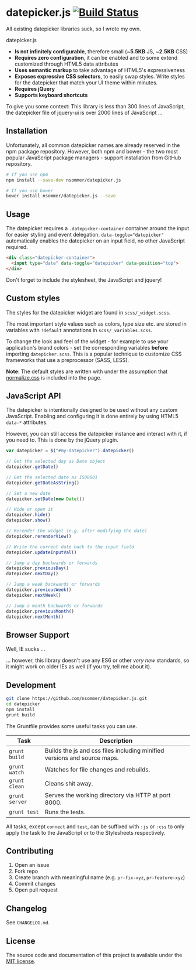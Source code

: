 # datepicker.js [![Build Status](https://travis-ci.org/nsommer/datepicker.js.svg?branch=master)](https://travis-ci.org/nsommer/datepicker.js)

All existing datepicker libraries suck, so I wrote my own.

datepicker.js

* **Is not infinitely configurable**, therefore small (~**5.5KB** JS, ~**2.5KB** CSS)
* **Requires zero configuration**, it can be enabled and to some extend customized through HTML5 data attributes
* **Uses semantic markup** to take advantage of HTML5's expressiveness
* **Exposes expressive CSS selectors**, to easily swap styles. Write styles for the datepicker that match your UI theme within minutes.
* **Requires jQuery**
* **Supports keyboard shortcuts**

To give you some context: This library is less than 300 lines of JavaScript, the datepicker file of jquery-ui is over 2000 lines of JavaScript ...

## Installation

Unfortunately, all common datepicker names are already reserved in the npm package repository. However, both npm and bower - the two most popular JavaScript package managers - support installation from GitHub repository.

```bash
# If you use npm
npm install --save-dev nsommer/datepicker.js

# If you use bower
bower install nsommer/datepicker.js --save
```

## Usage

The datepicker requires a `.datepicker-container` container around the input for easier styling and event delegation. `data-toggle="datepicker"` automatically enables the datepicker on an input field, no other JavaScript required.

```html
<div class="datepicker-container">
  <input type="date" data-toggle="datepicker" data-position="top">
</div>
```

Don't forget to include the stylesheet, the JavaScript and jquery!

## Custom styles

The styles for the datepicker widget are found in `scss/_widget.scss`.

The most important style values such as colors, type size etc. are stored in variables with `!default` annotations in `scss/_variables.scss`.

To change the look and feel of the widget - for example to use your application's brand colors - set the corresponding variables **before** importing `datepicker.scss`. This is a popular technique to customize CSS frameworks that use a preprocessor (SASS, LESS).

**Note**: The default styles are written with under the assumption that [normalize.css](https://github.com/necolas/normalize.css/) is included into the page. 

## JavaScript API

The datepicker is intentionally designed to be used without any custom JavaScript. Enabling and configuring it is done entirely by using HTML5 `data-*` attributes.

However, you can still access the datepicker instance and interact with it, if you need to. This is done by the jQuery plugin.

```javascript
var datepicker = $("#my-datepicker").datepicker()

// Get the selected day as Date object
datepicker.getDate()

// Get the selected date as ISO8601
datepicker.getDateAsString()

// Set a new date
datepicker.setDate(new Date())

// Hide or open it
datepicker.hide()
datepicker.show()

// Rerender the widget (e.g. after modifying the date)
datepicker.rerenderView()

// Write the current date back to the input field
datepicker.updateInputVal()

// Jump a day backwards or forwards
datepicker.previousDay()
datepicker.nextDay()

// Jump a week backwards or forwards
datepicker.previousWeek()
datepicker.nextWeek()

// Jump a month backwards or forwards
datepicker.previousMonth()
datepicker.nextMonth()
```

## Browser Support

Well, IE sucks ...

... however, this library doesn't use any ES6 or other *very new* standards, so it might work on older IEs as well (if you try, tell me about it).

## Development

```bash
git clone https://github.com/nsommer/datepicker.js.git
cd datepicker
npm install
grunt build
```

The Gruntfile provides some useful tasks you can use.

| Task | Description |
|------|-------------|
| `grunt build` | Builds the js and css files including minified versions and source maps. |
| `grunt watch` | Watches for file changes and rebuilds. |
| `grunt clean` | Cleans shit away. |
| `grunt server` | Serves the working directory via HTTP at port 8000. |
| `grunt test` | Runs the tests. |

All tasks, except `connect` and `test`, can be suffixed with `:js` or `:css` to only apply the task to the JavaScript or to the Stylesheets respectively.

## Contributing

1. Open an issue
2. Fork repo
3. Create branch with meaningful name (e.g. `pr-fix-xyz`, `pr-feature-xyz`)
4. Commit changes
5. Open pull request

## Changelog

See `CHANGELOG.md`.

## License

The source code and documentation of this project is available under the [MIT license](https://opensource.org/licenses/MIT).
